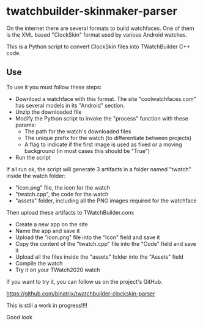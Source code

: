 # twatchbuilder-skinmaker-parser
On the internet there are several formats to build watchfaces. One of them is the XML based "ClockSkin" format used by various Android watches.

This is a Python script to convert ClockSkin files into TWatchBuilder C++ code.

## Use
To use it you must follow these steps:
- Download a watchface with this format. The site "coolwatchfaces.com" has several models in its "Android" section.
- Unzip the downloaded file
- Modify the Python script to invoke the "process" function with these params:
	- The path for the watch's downloaded files 
	- The unique prefix for the watch (to differentiate between projects) 
	- A flag to indicate if the first image is used as fixed or a moving background (in most cases this should be "True")
- Run the script

If all run ok, the script will generate 3 artifacts in a folder named "twatch" inside the watch folder: 
- "icon.png" file, the icon for the watch
- "twatch.cpp", the code for the watch
- "assets" folder, including all the PNG images required for the watchface

Then upload these artifacts to TWatchBuilder.com:
- Create a new app on the site
- Name the app and save it
- Upload the "icon.png" file into the "Icon" field and save it
- Copy the content of the "twatch.cpp" file into the "Code" field and save it
- Upload all the files inside the "assets" folder into the "Assets" field
- Compile the watch
- Try it on your TWatch2020 watch

If you want to try it, you can follow us on the project's GitHub. 

https://github.com/binatrix/twatchbuilder-clockskin-parser

This is still a work in progress!!!! 

Good look

